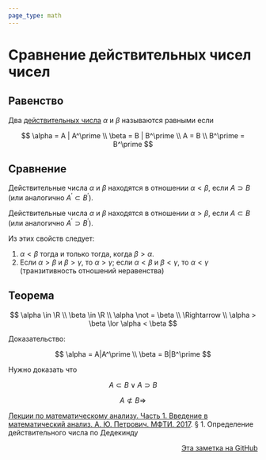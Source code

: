 ```yaml
---
page_type: math
---
```


# Сравнение действительных чисел чисел

## Равенство

Два [действительных числа](20221030231807.md) $\alpha$ и $\beta$ называются равными если

$$
\alpha = A | A^\prime \\
\beta = B | B^\prime \\
A = B \\
B^\prime = B^\prime
$$

## Сравнение

Действительные числа $\alpha$ и $\beta$ находятся в отношении $\alpha < \beta$, если $A \supset B$ (или аналогично $A^\prime \subset B^\prime$).

Действительные числа $\alpha$ и $\beta$ находятся в отношении $\alpha > \beta$, если $A \subset B$ (или аналогично $A^\prime \supset B^\prime$).

Из этих свойств следует:

1. $\alpha < \beta$ тогда и только тогда, когда $\beta > \alpha$.
2. Если $\alpha > \beta$ и $\beta > \gamma$, то $\alpha > \gamma$; если $\alpha < \beta$ и $\beta < \gamma$, то $\alpha < \gamma$ (транзитивность отношений неравенства)

## Теорема

$$
\alpha \in \R \\
\beta \in \R \\
\alpha \not = \beta \\
\Rightarrow \\
\alpha > \beta \lor \alpha < \beta
$$

Доказательство:

$$
\alpha = A|A^\prime \\
\beta = B|B^\prime
$$

Нужно доказать что

$$
A \subset B \lor A \supset B
$$

$$
A \not \subset B \Rightarrow
$$

[Лекции по математическому анализу. Часть 1. Введение в математический анализ. А. Ю. Петрович. МФТИ. 2017](PetrovichLekciiPoMatematicheskomu2017.md). § 1. Определение действительного числа по Дедекинду



<p v-pre style="text-align: right">
  <a href="https://github.com/Kverde/algorithms/blob/main/source/20221030232937.md">
  Эта заметка на GitHub
  </a>
</p>
